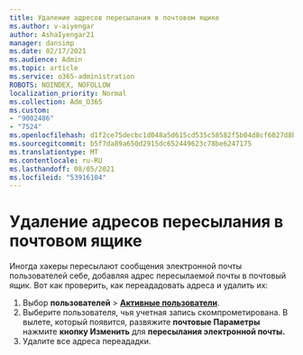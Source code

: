 ```yaml
---
title: Удаление адресов пересылания в почтовом ящике
ms.author: v-aiyengar
author: AshaIyengar21
manager: dansimp
ms.date: 02/17/2021
ms.audience: Admin
ms.topic: article
ms.service: o365-administration
ROBOTS: NOINDEX, NOFOLLOW
localization_priority: Normal
ms.collection: Adm_O365
ms.custom:
- "9002486"
- "7524"
ms.openlocfilehash: d1f2ce75decbc1d048a5d615cd535c58582f5b04d8cf6027d8b3f681bf04b79d
ms.sourcegitcommit: b5f7da89a650d2915dc652449623c78be6247175
ms.translationtype: MT
ms.contentlocale: ru-RU
ms.lasthandoff: 08/05/2021
ms.locfileid: "53916104"
---
```

# <a name="remove-forwarding-addresses-on-the-mailbox"></a>Удаление адресов пересылания в почтовом ящике

Иногда хакеры пересылают сообщения электронной почты пользователей себе, добавляя адрес пересылаемой почты в почтовый ящик. Вот как проверить, как переададовать адреса и удалить их:

1. Выбор **пользователей**  >  **[Активные пользователи](https://go.microsoft.com/fwlink/p/?linkid=834822)**.
1. Выберите пользователя, чья учетная запись скомпрометирована. В вылете, который появится, развяжите **почтовые Параметры** нажмите **кнопку Изменить** для **пересылания электронной почты.**
1. Удалите все адреса переададки.
